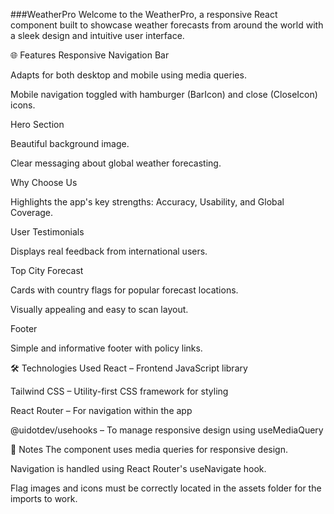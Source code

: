 ###WeatherPro
Welcome to the WeatherPro, a responsive React component built to showcase weather forecasts from around the world with a sleek design and intuitive user interface.

🌐 Features
Responsive Navigation Bar

Adapts for both desktop and mobile using media queries.

Mobile navigation toggled with hamburger (BarIcon) and close (CloseIcon) icons.

Hero Section

Beautiful background image.

Clear messaging about global weather forecasting.

Why Choose Us

Highlights the app's key strengths: Accuracy, Usability, and Global Coverage.

User Testimonials

Displays real feedback from international users.

Top City Forecast

Cards with country flags for popular forecast locations.

Visually appealing and easy to scan layout.

Footer

Simple and informative footer with policy links.


🛠 Technologies Used
React – Frontend JavaScript library

Tailwind CSS – Utility-first CSS framework for styling

React Router – For navigation within the app

@uidotdev/usehooks – To manage responsive design using useMediaQuery

📌 Notes
The component uses media queries for responsive design.

Navigation is handled using React Router's useNavigate hook.

Flag images and icons must be correctly located in the assets folder for the imports to work.














